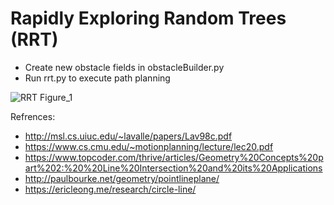 # Rapidly Exploring Random Trees (RRT)
- Create new obstacle fields in obstacleBuilder.py
- Run rrt.py to execute path planning

![RRT Figure_1](https://github.com/jrcleeman/RRT/assets/68918687/cbe93b08-c18c-44c6-899b-112481ee3139)

Refrences:

- http://msl.cs.uiuc.edu/~lavalle/papers/Lav98c.pdf
- https://www.cs.cmu.edu/~motionplanning/lecture/lec20.pdf
- https://www.topcoder.com/thrive/articles/Geometry%20Concepts%20part%202:%20%20Line%20Intersection%20and%20its%20Applications
- http://paulbourke.net/geometry/pointlineplane/
- https://ericleong.me/research/circle-line/
